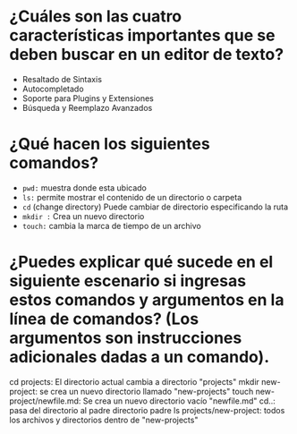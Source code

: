 # ¿Cuáles son las cuatro características importantes que se deben buscar en un editor de texto?
- Resaltado de Sintaxis
- Autocompletado
- Soporte para Plugins y Extensiones
- Búsqueda y Reemplazo Avanzados
# ¿Qué hacen los siguientes comandos?
 - `pwd:` muestra donde esta ubicado
 - `ls:` permite mostrar el contenido de un directorio o carpeta
- `cd` (change directory) Puede cambiar de directorio especificando la ruta
- `mkdir :` Crea un nuevo directorio
- `touch:` cambia la marca de tiempo de un archivo
# ¿Puedes explicar qué sucede en el siguiente escenario si ingresas estos comandos y argumentos en la línea de comandos? (Los argumentos son instrucciones adicionales dadas a un comando).
cd projects: El directorio actual cambia a directorio "projects"
mkdir new-project: se crea un nuevo directorio llamado "new-projects"
touch new-project/newfile.md: Se crea un nuevo directorio vacío "newfile.md"
cd..: pasa del directorio al padre directorio padre
ls projects/new-project: todos los archivos y directorios dentro de "new-projects"
